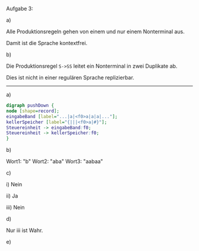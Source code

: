 Aufgabe 3:

a)

Alle Produktionsregeln gehen von einem und nur einem Nonterminal aus.

Damit ist die Sprache kontextfrei.

b)

Die Produktionsregel `S->SS` leitet ein Nonterminal in zwei Duplikate ab.

Dies ist nicht in einer regulären Sprache replizierbar.

---

a)

```dot
digraph pushDown {
node [shape=record];
eingabeBand [label="...|a|<f0>a|a|a|..."];
kellerSpeicher [label="{|||<f0>a|#}"];
Steuereinheit -> eingabeBand:f0;
Steuereinheit -> kellerSpeicher:f0;
}
```

b)

Wort1: "b"
Wort2: "aba"
Wort3: "aabaa"

c)

i) Nein

ii) Ja

iii) Nein

d)

Nur iii ist Wahr.

e)



